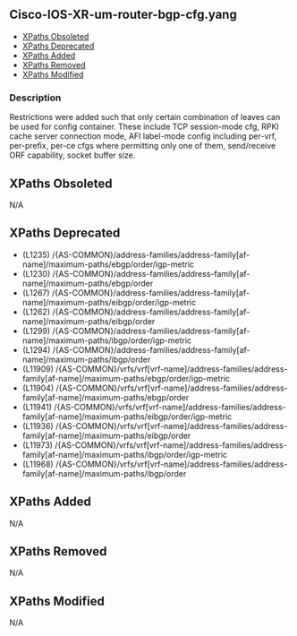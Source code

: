 ## Cisco-IOS-XR-um-router-bgp-cfg.yang

- [XPaths Obsoleted](#xpaths-obsoleted)
- [XPaths Deprecated](#xpaths-deprecated)
- [XPaths Added](#xpaths-added)
- [XPaths Removed](#xpaths-removed)
- [XPaths Modified](#xpaths-modified)

### Description

Restrictions were added such that only certain combination of leaves can be used for config container. These include TCP session-mode cfg, RPKI cache server connection mode, AFI label-mode config including per-vrf, per-prefix, per-ce cfgs where permitting only one of them, send/receive ORF capability, socket buffer size.

## XPaths Obsoleted

N/A

## XPaths Deprecated

- (L1235)	/{AS-COMMON}/address-families/address-family[af-name]/maximum-paths/ebgp/order/igp-metric
- (L1230)	/{AS-COMMON}/address-families/address-family[af-name]/maximum-paths/ebgp/order
- (L1267)	/{AS-COMMON}/address-families/address-family[af-name]/maximum-paths/eibgp/order/igp-metric
- (L1262)	/{AS-COMMON}/address-families/address-family[af-name]/maximum-paths/eibgp/order
- (L1299)	/{AS-COMMON}/address-families/address-family[af-name]/maximum-paths/ibgp/order/igp-metric
- (L1294)	/{AS-COMMON}/address-families/address-family[af-name]/maximum-paths/ibgp/order
- (L11909)	/{AS-COMMON}/vrfs/vrf[vrf-name]/address-families/address-family[af-name]/maximum-paths/ebgp/order/igp-metric
- (L11904)	/{AS-COMMON}/vrfs/vrf[vrf-name]/address-families/address-family[af-name]/maximum-paths/ebgp/order
- (L11941)	/{AS-COMMON}/vrfs/vrf[vrf-name]/address-families/address-family[af-name]/maximum-paths/eibgp/order/igp-metric
- (L11936)	/{AS-COMMON}/vrfs/vrf[vrf-name]/address-families/address-family[af-name]/maximum-paths/eibgp/order
- (L11973)	/{AS-COMMON}/vrfs/vrf[vrf-name]/address-families/address-family[af-name]/maximum-paths/ibgp/order/igp-metric
- (L11968)	/{AS-COMMON}/vrfs/vrf[vrf-name]/address-families/address-family[af-name]/maximum-paths/ibgp/order

## XPaths Added

N/A

## XPaths Removed

N/A

## XPaths Modified

N/A

